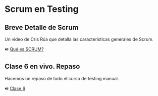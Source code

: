 # Scrum en Testing

## Breve Detalle de Scrum

Un video de Cris Rúa que detalla las características generales de Scrum.

⏯️ [Qué es SCRUM?](https://www.youtube.com/watch?v=nOlwF3HRrAY)

## Clase 6 en vivo. Repaso

Hacemos un repaso de todo el curso de testing manual.

⏯️ [Clase 6](https://www.youtube.com/watch?v=CwNv1d-Yk48)